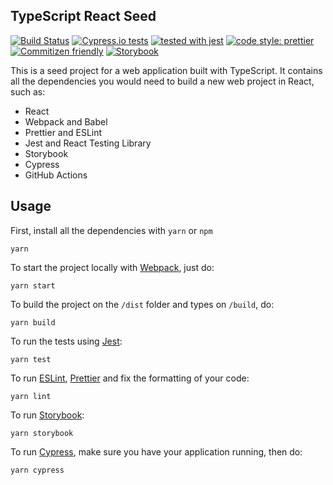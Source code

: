 ## TypeScript React Seed

[![Build Status](https://dev.azure.com/rafaelanachoreta/ts-react-seed/_apis/build/status/rafael-anachoreta.ts-react-seed?branchName=master)](https://dev.azure.com/rafaelanachoreta/ts-react-seed/_build/latest?definitionId=2&branchName=master)
[![Cypress.io tests](https://img.shields.io/badge/cypress.io-tests-green.svg?style=flat-square)](https://cypress.io)
[![tested with jest](https://img.shields.io/badge/tested_with-jest-99424f.svg)](https://github.com/facebook/jest)
[![code style: prettier](https://img.shields.io/badge/code_style-prettier-ff69b4.svg?style=flat-square)](https://github.com/prettier/prettier)
[![Commitizen friendly](https://img.shields.io/badge/commitizen-friendly-brightgreen.svg)](http://commitizen.github.io/cz-cli/)
[![Storybook](https://cdn.jsdelivr.net/gh/storybooks/brand@master/badge/badge-storybook.svg)](https://storybook.js.org/)

This is a seed project for a web application built with TypeScript. It contains all the dependencies you would need to build a new web project in React, such as:

-   React
-   Webpack and Babel
-   Prettier and ESLint
-   Jest and React Testing Library
-   Storybook
-   Cypress
-   GitHub Actions

## Usage

First, install all the dependencies with `yarn` or `npm`

```
yarn
```

To start the project locally with [Webpack](https://webpack.js.org/), just do:

```
yarn start
```

To build the project on the `/dist` folder and types on `/build`, do:

```
yarn build
```

To run the tests using [Jest](https://jestjs.io/):

```
yarn test
```

To run [ESLint](https://eslint.org/), [Prettier](https://prettier.io/) and fix the formatting of your code:

```
yarn lint
```

To run [Storybook](https://storybook.js.org/):

```
yarn storybook
```

To run [Cypress](https://www.cypress.io/), make sure you have your application running, then do:

```
yarn cypress
```
